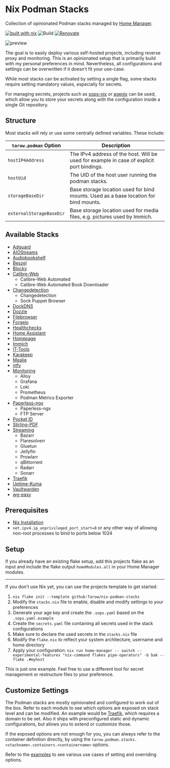 # Nix Podman Stacks

Collection of opinionated Podman stacks managed by [Home Manager](https://github.com/nix-community/home-manager).

[![built with nix](https://img.shields.io/static/v1?logo=nixos&logoColor=white&label=&message=Built%20with%20Nix&color=41439a)](https://builtwithnix.org)
![Build](https://github.com/tarow/nix-podman-stacks/actions/workflows/ci.yaml/badge.svg)
[![Renovate](https://img.shields.io/badge/renovate-enabled-brightgreen.svg)](https://renovatebot.com)

![preview](./screenshots/homepage.png)

The goal is to easily deploy various self-hosted projects, including reverse proxy and monitoring.
This is an opinionated setup that is primarily build with my personal preferences in mind. Nevertheless, all configurations and settings can be overwritten if it doesn't fit your use-case.

While most stacks can be activated by setting a single flag, some stacks require setting mandatory values, especially for secrets.

For managing secrets, projects such as [sops-nix](https://github.com/Mic92/sops-nix) or [agenix](https://github.com/ryantm/agenix) can be used, which allow you to store your secrets along with the configuration inside a single Git repository.

## Structure

Most stacks will rely or use some centrally defined variables. These include:

| `tarow.podman` Option    | Description                                                                               |
| ------------------------ | ----------------------------------------------------------------------------------------- |
| `hostIP4Address`         | The IPv4 address of the host. Will be used for example in case of explicit port bindings. |
| `hostUid`                | The UID of the host user running the podman stacks.                                       |
| `storageBaseDir`         | Base storage location used for bind mounts. Used as a base location for bind mounts.      |
| `externalStorageBaseDir` | Base storage location used for media files, e.g. pictures used by Immich.                 |

## Available Stacks

- [Adguard](./modules/adguard/default.nix)
- [AIOStreams](./modules/aiostreams/default.nix)
- [Audiobookshelf](./modules/audiobookshelf/default.nix)
- [Beszel](./modules/beszel/default.nix)
- [Blocky](./modules/blocky/default.nix)
- [Calibre-Web](./modules/calibre/default.nix)
  - Calibre-Web Automated
  - Calibre-Web Automated Book Downloader
- [Changedetection](./modules/changedetection/default.nix)
  - Changedetection
  - Sock Puppet Browser
- [DockDNS](./modules/dockdns/default.nix)
- [Dozzle](./modules/dozzle/default.nix)
- [Filebrowser](./modules/filebrowser/default.nix)
- [Forgejo](./modules/forgejo/default.nix)
- [Healthchecks](./modules/healchecks/default.nix)
- [Home Assistant](./modules/homeassistant/default.nix)
- [Homepage](./modules/homepage/default.nix)
- [Immich](./modules/immich/default.nix)
- [IT-Tools](./modules/it-tools/default.nix)
- [Karakeep](./modules/karakeep/default.nix)
- [Mealie](./modules/mealie/default.nix)
- [ntfy](./modules/ntfy/default.nix)
- [Monitoring](./modules/monitoring/default.nix)
  - Alloy
  - Grafana
  - Loki
  - Prometheus
  - Podman Metrics Exporter
- [Paperless-ngx](./modules/paperless/default.nix)
  - Paperless-ngx
  - FTP Server
- [Pocket ID](./modules/pocket-id/default.nix)
- [Stirling-PDF](./modules/stirling-pdf/default.nix)
- [Streaming](./modules/streaming/default.nix)
  - Bazarr
  - Flaresolverr
  - Gluetun
  - Jellyfin
  - Prowlarr
  - qBittorrent
  - Radarr
  - Sonarr
- [Traefik](./modules/traefik/default.nix)
- [Uptime-Kuma](./modules/uptime-kuma/default.nix)
- [Vaultwarden](./modules/vaultwarden/default.nix)
- [wg-easy](./modules/wg-easy/default.nix)

## Prerequisites

- [Nix Installation](https://nixos.org/download/#nix-install-linux)
- `net.ipv4.ip_unprivileged_port_start=0` or any other way of allowing non-root processes to bind to ports below 1024

## Setup

If you already have an existing flake setup, add this projects flake as an input and include the flake output `homeModules.all` in your Home Manager modules.

---

If you don't use Nix yet, you can use the projects template to get started:

1. `nix flake init --template github:Tarow/nix-podman-stacks`
2. Modify the `stacks.nix` file to enable, disable and modify settings to your preferences
3. Generate your age key and create the `.sops.yaml` based on the `.sops.yaml.example`
4. Create the `secrets.yaml` file containing all secrets used in the stack configurations
5. Make sure to declare the used secrets in the `stacks.nix` file
6. Modify the `flake.nix` to reflect your system architecture, username and home directory
7. Apply your configuration: `nix run home-manager -- switch --experimental-features "nix-command flakes pipe-operators" -b bak --flake .#myhost`

This is just one example. Feel free to use a different tool for secret management or restructure files to your preference.

## Customize Settings

The Podman stacks are mostly opinionated and configured to work out of the box.
Refer to each module to see which options are exposed on stack level and can be modified.
An example would be [Traefik](./modules/traefik/default.nix), which requires a domain to be set.
Also it ships with preconfigured static and dynamic configurations, but allows you to extend or customize those.

If the exposed options are not enough for you, you can always refer to the container definition directly, by using the `tarow.podman.stacks.<stackname>.containers.<containername>` options.

Refer to the [examples](./examples) to see various use cases of setting and overriding options.
